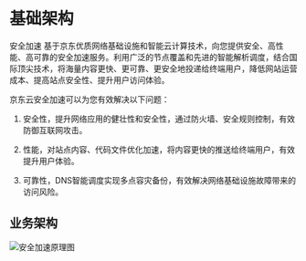 # 基础架构

安全加速 基于京东优质网络基础设施和智能云计算技术，向您提供安全、高性能、高可靠的安全加速服务。利用广泛的节点覆盖和先进的智能解析调度，结合国际顶尖技术，将海量内容更快、更可靠、更安全地投递给终端用户，降低网站运营成本、提高站点安全性、提升用户访问体验。


京东云安全加速可以为您有效解决以下问题：

1)  安全性，提升网络应用的健壮性和安全性，通过防火墙、安全规则控制，有效防御互联网攻击。

2)  性能，对站点内容、代码文件优化加速，将内容更快的推送给终端用户，有效提升用户体验。

3)  可靠性，DNS智能调度实现多点容灾备份，有效解决网络基础设施故障带来的访问风险。

## 业务架构

![安全加速原理图](https://github.com/jdcloudcom/cn/blob/edit/image/Starshield/Starshield-BI.png)
